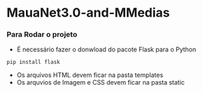 # MauaNet3.0-and-MMedias

### Para Rodar o projeto

* É necessário fazer o donwload do pacote Flask para o Python

```
pip install flask
```

* Os arquivos HTML devem ficar na pasta templates
* Os arquvios de Imagem e CSS devem ficar na pasta static